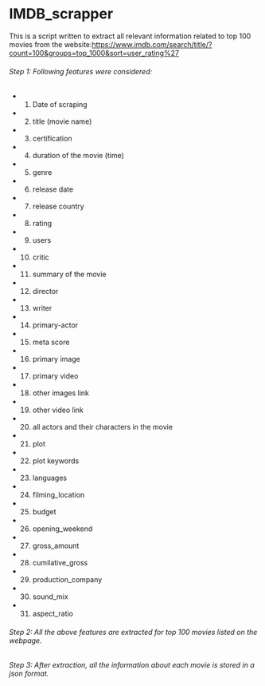 # IMDB_scrapper
This is a script written to extract all relevant information related to top 100 movies from the website:https://www.imdb.com/search/title/?count=100&groups=top_1000&sort=user_rating%27

###### Step 1: Following features were considered:
- 1. Date of scraping
- 2. title (movie name)
- 3. certification
- 4. duration of the movie (time)
- 5. genre
- 6. release date
- 7. release country
- 8. rating
- 9. users
- 10. critic
- 11. summary of the movie
- 12. director
- 13. writer
- 14. primary-actor
- 15. meta score
- 16. primary image
- 17. primary video
- 18.  other images link
- 19. other video link
- 20. all actors and their characters in the movie
- 21. plot
- 22. plot keywords
- 23. languages
- 24. filming_location
- 25. budget
- 26. opening_weekend
- 27. gross_amount
- 28. cumilative_gross
- 29. production_company
- 30. sound_mix
- 31. aspect_ratio

###### Step 2: All the above features are extracted for top 100 movies listed on the webpage.
###### Step 3: After extraction, all the information about each movie is stored in a json format.
